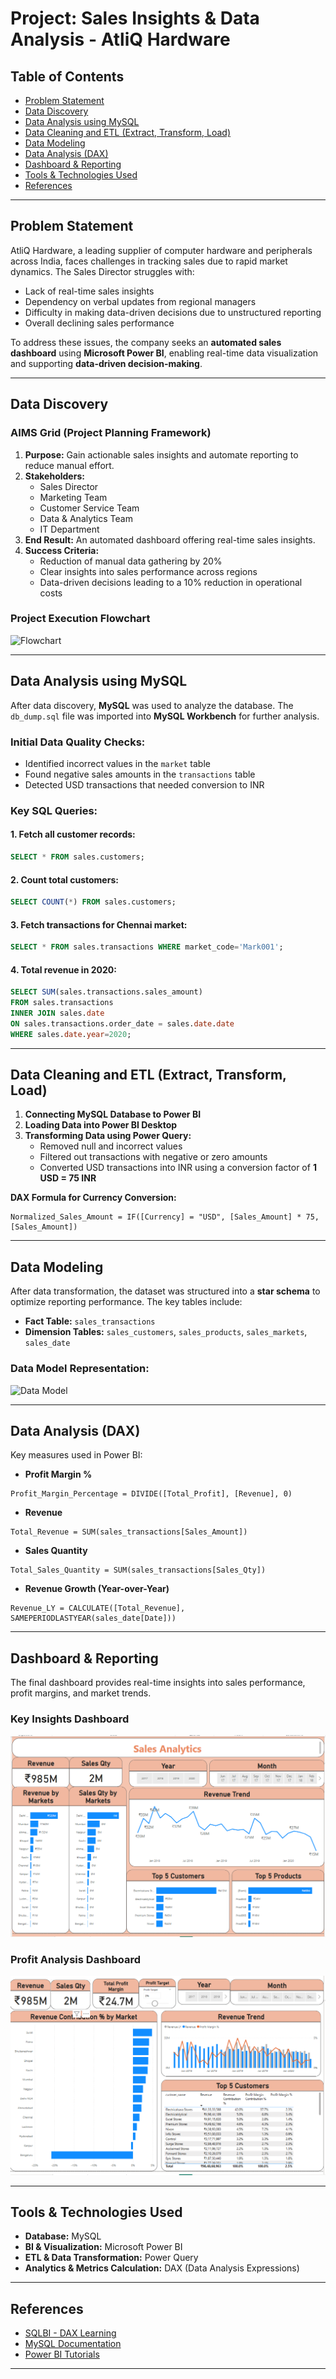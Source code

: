 # **Project: Sales Insights & Data Analysis - AtliQ Hardware**

## **Table of Contents**

- [Problem Statement](#problem-statement)
- [Data Discovery](#data-discovery)
- [Data Analysis using MySQL](#data-analysis-using-mysql)
- [Data Cleaning and ETL (Extract, Transform, Load)](#data-cleaning-and-etl-extract-transform-load)
- [Data Modeling](#data-modeling)
- [Data Analysis (DAX)](#data-analysis-dax)
- [Dashboard & Reporting](#dashboard--reporting)
- [Tools & Technologies Used](#tools--technologies-used)
- [References](#references)

---

## **Problem Statement**

AtliQ Hardware, a leading supplier of computer hardware and peripherals across India, faces challenges in tracking sales due to rapid market dynamics. The Sales Director struggles with:

- Lack of real-time sales insights
- Dependency on verbal updates from regional managers
- Difficulty in making data-driven decisions due to unstructured reporting
- Overall declining sales performance

To address these issues, the company seeks an **automated sales dashboard** using **Microsoft Power BI**, enabling real-time data visualization and supporting **data-driven decision-making**.

---

## **Data Discovery**

### **AIMS Grid (Project Planning Framework)**

1. **Purpose:** Gain actionable sales insights and automate reporting to reduce manual effort.
2. **Stakeholders:**
   - Sales Director
   - Marketing Team
   - Customer Service Team
   - Data & Analytics Team
   - IT Department
3. **End Result:** An automated dashboard offering real-time sales insights.
4. **Success Criteria:**
   - Reduction of manual data gathering by 20%
   - Clear insights into sales performance across regions
   - Data-driven decisions leading to a 10% reduction in operational costs

### **Project Execution Flowchart**

![Flowchart](https://user-images.githubusercontent.com/118357991/231545034-7f6cc437-5683-44f1-92df-a671540ccae9.jpg)

---

## **Data Analysis using MySQL**

After data discovery, **MySQL** was used to analyze the database. The `db_dump.sql` file was imported into **MySQL Workbench** for further analysis.

### **Initial Data Quality Checks:**
- Identified incorrect values in the `market` table
- Found negative sales amounts in the `transactions` table
- Detected USD transactions that needed conversion to INR

### **Key SQL Queries:**

#### 1. Fetch all customer records:
```sql
SELECT * FROM sales.customers;
```
#### 2. Count total customers:
```sql
SELECT COUNT(*) FROM sales.customers;
```
#### 3. Fetch transactions for Chennai market:
```sql
SELECT * FROM sales.transactions WHERE market_code='Mark001';
```
#### 4. Total revenue in 2020:
```sql
SELECT SUM(sales.transactions.sales_amount)
FROM sales.transactions
INNER JOIN sales.date
ON sales.transactions.order_date = sales.date.date
WHERE sales.date.year=2020;
```

---

## **Data Cleaning and ETL (Extract, Transform, Load)**

1. **Connecting MySQL Database to Power BI**
2. **Loading Data into Power BI Desktop**
3. **Transforming Data using Power Query:**
   - Removed null and incorrect values
   - Filtered out transactions with negative or zero amounts
   - Converted USD transactions into INR using a conversion factor of **1 USD = 75 INR**

**DAX Formula for Currency Conversion:**
```DAX
Normalized_Sales_Amount = IF([Currency] = "USD", [Sales_Amount] * 75, [Sales_Amount])
```

---

## **Data Modeling**

After data transformation, the dataset was structured into a **star schema** to optimize reporting performance. The key tables include:

- **Fact Table:** `sales_transactions`
- **Dimension Tables:** `sales_customers`, `sales_products`, `sales_markets`, `sales_date`

### **Data Model Representation:**

![Data Model](https://user-images.githubusercontent.com/118357991/234016242-369bd02e-1ddf-4047-9be4-324c83bd8761.png)

---

## **Data Analysis (DAX)**

Key measures used in Power BI:

- **Profit Margin %**
```DAX
Profit_Margin_Percentage = DIVIDE([Total_Profit], [Revenue], 0)
```
- **Revenue**
```DAX
Total_Revenue = SUM(sales_transactions[Sales_Amount])
```
- **Sales Quantity**
```DAX
Total_Sales_Quantity = SUM(sales_transactions[Sales_Qty])
```
- **Revenue Growth (Year-over-Year)**
```DAX
Revenue_LY = CALCULATE([Total_Revenue], SAMEPERIODLASTYEAR(sales_date[Date]))
```

---

## **Dashboard & Reporting**

The final dashboard provides real-time insights into sales performance, profit margins, and market trends.

### **Key Insights Dashboard**
![Dashboard](https://raw.githubusercontent.com/Lopamudra789/SALES-ANALYSIS-ATLIQ-HARDWARE/main/sc_1.png)

### **Profit Analysis Dashboard**
![Profit Analysis](https://raw.githubusercontent.com/Lopamudra789/SALES-ANALYSIS-ATLIQ-HARDWARE/main/sc_2.png)

---

## **Tools & Technologies Used**

- **Database:** MySQL
- **BI & Visualization:** Microsoft Power BI
- **ETL & Data Transformation:** Power Query
- **Analytics & Metrics Calculation:** DAX (Data Analysis Expressions)

---

## **References**

- [SQLBI - DAX Learning](https://www.sqlbi.com/learn/introducing-dax-video-course/0/)
- [MySQL Documentation](https://dev.mysql.com/doc/)
- [Power BI Tutorials](https://codebasics.io/panel/webinars/purchases)

---

